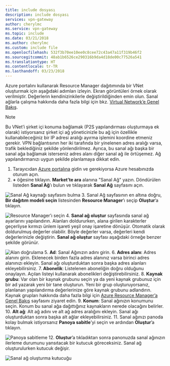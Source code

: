 ```yaml
---
title: include dosyası
description: include dosyası
services: vpn-gateway
author: cherylmc
ms.service: vpn-gateway
ms.topic: include
ms.date: 03/21/2018
ms.author: cherylmc
ms.custom: include file
ms.openlocfilehash: 532f3b70ee10ee0c8cee72c43a47a11f319b46f2
ms.sourcegitcommit: 48ab1b6526ce290316b9da4d18de00c77526a541
ms.translationtype: HT
ms.contentlocale: tr-TR
ms.lasthandoff: 03/23/2018
---
```

Azure portalını kullanarak Resource Manager dağıtımında bir VNet oluşturmak için aşağıdaki adımları izleyin. Ekran görüntüleri örnek olarak verilmiştir. Değerlerin kendinizinkilerle değiştirildiğinden emin olun. Sanal ağlarla çalışma hakkında daha fazla bilgi için bkz. [Virtual Network’e Genel Bakış](../articles/virtual-network/virtual-networks-overview.md).

>[!NOTE]
>Bu VNet’i şirket içi konuma bağlamak (P2S yapılandırması oluşturmaya ek olarak) istiyorsanız şirket içi ağ yöneticinizle bu ağ için özellikle kullanabileceğiniz bir IP adresi aralığı ayırma işlemini koordine etmeniz gerekir. VPN bağlantısının her iki tarafında bir yinelenen adres aralığı varsa, trafik beklediğiniz şekilde yönlendirilmez. Ayrıca, bu sanal ağı başka bir sanal ağa bağlamak isterseniz adres alanı diğer sanal ağ ile örtüşemez. Ağ yapılandırmanızı uygun şekilde planlamaya dikkat edin.
>
>

1. Tarayıcıdan [Azure portalına](http://portal.azure.com) gidin ve gerekiyorsa Azure hesabınızda oturum açın.
2. **+** öğesine tıklayın. **Market’te ara** alanına "Sanal Ağ" yazın. Döndürülen listeden **Sanal Ağ**’ı bulun ve tıklayarak **Sanal Ağ** sayfasını açın.

  ![Sanal Ağ kaynağı sayfasını bulma](./media/vpn-gateway-basic-p2s-vnet-rm-portal-include/newvnetportal700.png "Sanal Ağ kaynağı sayfasını bulma")
3. Sanal Ağ sayfasının en altına doğru, **Bir dağıtım modeli seçin** listesinden **Resource Manager**’ı seçip **Oluştur**’a tıklayın.

  ![Resource Manager’ı seçin](./media/vpn-gateway-basic-p2s-vnet-rm-portal-include/resourcemanager250.png "Resource Manager’ı seçin")
4. **Sanal ağ oluştur** sayfasında sanal ağ ayarlarını yapılandırın. Alanları doldururken, alana girilen karakterler geçerliyse kırmızı ünlem işareti yeşil onay işaretine dönüşür. Otomatik olarak doldurulmuş değerler olabilir. Böyle değerler varsa, değerleri kendi değerlerinizle değiştirin. **Sanal ağ oluştur** sayfası aşağıdaki örneğe benzer şekilde görünür.

  ![Alan doğrulama](./media/vpn-gateway-basic-p2s-vnet-rm-portal-include/vnetp2s.png "Alan doğrulama")
5. **Ad**: Sanal Ağınızın adını girin.
6. **Adres alanı**: Adres alanını girin. Eklenecek birden fazla adres alanınız varsa birinci adres alanınızı ekleyin. Sanal ağı oluşturduktan sonra başka adres alanları ekleyebilirsiniz.
7. **Abonelik**: Listelenen aboneliğin doğru olduğunu onaylayın. Açılan listeyi kullanarak abonelikleri değiştirebilirsiniz.
8. **Kaynak grubu**: Var olan bir kaynak grubunu seçin ya da yeni kaynak grubunuz için bir ad yazarak yeni bir tane oluşturun. Yeni bir grup oluşturuyorsanız, planlanan yapılandırma değerlerinize göre kaynak grubunu adlandırın. Kaynak grupları hakkında daha fazla bilgi için [Azure Resource Manager’a Genel Bakış](../articles/azure-resource-manager/resource-group-overview.md#resource-groups) sayfasını ziyaret edin.
9. **Konum**: Sanal ağınızın konumunu seçin. Konum bu sanal ağa dağıttığınız kaynakların nerede olacağını belirler.
10. **Alt ağ**: Alt ağ adını ve alt ağ adres aralığını ekleyin. Sanal ağı oluşturduktan sonra başka alt ağlar ekleyebilirsiniz.
11. Sanal ağınızı panoda kolay bulmak istiyorsanız **Panoya sabitle**’yi seçin ve ardından **Oluştur**’a tıklayın.

 ![Panoya sabitleme](./media/vpn-gateway-basic-p2s-vnet-rm-portal-include/pintodashboard150.png "Panoya sabitleme")
12. **Oluştur**’a tıkladıktan sonra panonuzda sanal ağınızın ilerleme durumunu yansıtacak bir kutucuk göreceksiniz. Sanal ağ oluşturulurken kutucuk değişir.

  ![Sanal ağ oluşturma kutucuğu](./media/vpn-gateway-basic-p2s-vnet-rm-portal-include/deploying150.png "Creating virtual network tile")